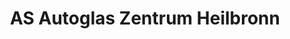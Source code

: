 ---
title: "AS Autoglas Zentrum Heilbronn"
url: /heilbronn/as-autoglas-zentrum-heilbronn/
shop: Autowerkstatt
---